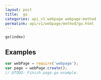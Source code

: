 ```yaml
---
layout: post
title:  go
categories: api_v1 webpage webpage-method
permalink: api/v1/webpage/method/go.html
---
```


`go(index)`

## Examples

```javascript
var webPage = require('webpage');
var page = webPage.create();
// @TODO: Finish page.go example.
```









